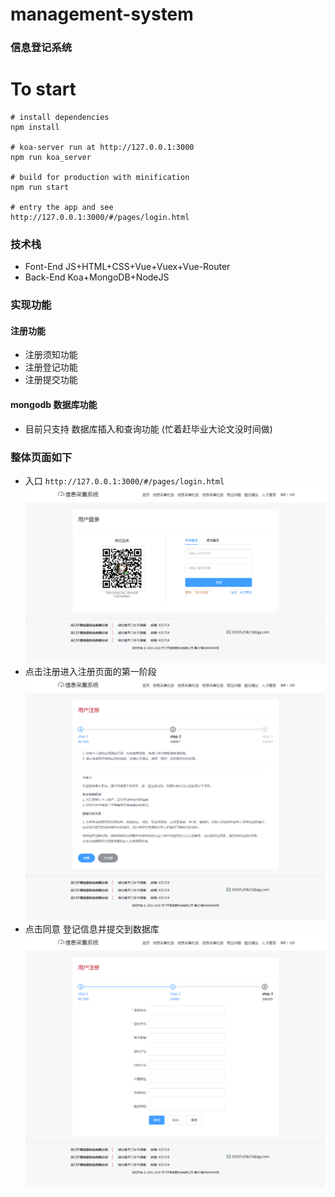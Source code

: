 # management-system
### 信息登记系统
# To start
```
# install dependencies
npm install

# koa-server run at http://127.0.0.1:3000
npm run koa_server

# build for production with minification
npm run start

# entry the app and see
http://127.0.0.1:3000/#/pages/login.html
```
### 技术栈
* Font-End JS+HTML+CSS+Vue+Vuex+Vue-Router
* Back-End Koa+MongoDB+NodeJS
### 实现功能
#### 注册功能
* 注册须知功能
* 注册登记功能
* 注册提交功能
#### mongodb 数据库功能
* 目前只支持 数据库插入和查询功能 (忙着赶毕业大论文没时间做)
### 整体页面如下
* 入口 ```http://127.0.0.1:3000/#/pages/login.html```
![image](./introduce/pages_login.png)
* 点击注册进入注册页面的第一阶段
![image](./introduce/pages_register_notice.png)
* 点击同意 登记信息并提交到数据库
![image](./introduce/pages_register.png)
